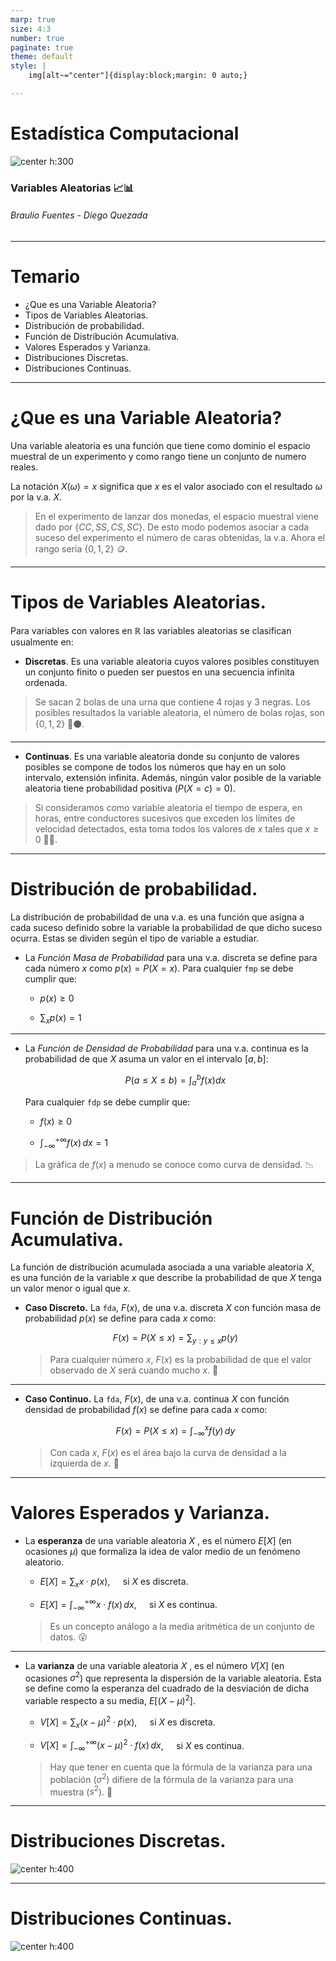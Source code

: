 ```yaml
---
marp: true
size: 4:3
number: true
paginate: true
theme: default
style: |
    img[alt~="center"]{display:block;margin: 0 auto;}

---
```

Estadística Computacional
===
![center  h:300](./imagenes/random-variable-1.svg)
### Variables Aleatorias :chart_with_upwards_trend::bar_chart:
###### Braulio Fuentes - Diego Quezada

---
# Temario
- ¿Que es una Variable Aleatoria?
- Tipos de Variables Aleatorias.
- Distribución de probabilidad.
- Función de Distribución Acumulativa.
- Valores Esperados y Varianza.
- Distribuciones Discretas.
- Distribuciones Continuas.

---
# ¿Que es una Variable Aleatoria?
Una variable aleatoria es una función que tiene como dominio el espacio muestral de un experimento y como rango tiene un conjunto de numero reales.

La notación $X(\omega) = x$ significa que $x$ es el valor asociado con el resultado $\omega$ por la v.a. $X$. 

> En el experimento de lanzar dos monedas, el espacio muestral viene dado por $\{CC,SS,CS,SC\}$. De esto modo podemos asociar a cada suceso del experimento el número de caras obtenidas, la v.a. Ahora el rango seria $\{0,1,2\}$ :coin:.




---
# Tipos de Variables Aleatorias.

Para variables con valores en $\mathbb{R}$ las variables aleatorias se clasifican usualmente en:

- **Discretas**. Es una variable aleatoria cuyos valores posibles constituyen un conjunto finito o pueden ser puestos en una secuencia infinita ordenada.
> Se sacan 2 bolas de una urna que contiene 4 rojas y 3 negras. Los posibles resultados la variable aleatoria, el número de bolas rojas, son $\{0,1,2\}$ :red_circle::black_circle:.


***
- **Continuas**. Es una variable aleatoria donde su conjunto de valores posibles se compone de todos los números que hay en un solo intervalo, extensión infinita. Además, ningún valor posible de la variable aleatoria tiene probabilidad positiva ($P(X = c) = 0$).

> Si consideramos como variable aleatoria el tiempo de espera, en horas, entre conductores sucesivos que exceden los límites de velocidad detectados, esta toma  todos los valores de  $x$  tales que  $x\ge 0$ :car::blue_car:. 




---
# Distribución de probabilidad.
La distribución de probabilidad de una v.a. es una función que asigna a cada suceso definido sobre la variable la probabilidad de que dicho suceso ocurra. Estas se dividen según el tipo de variable a estudiar.

- La *Función Masa de Probabilidad* para una v.a. discreta se define para cada número $x$ como  $p(x)=P(X=x)$. Para cualquier `fmp` se debe cumplir que:
    * $p(x) \ge 0$

    * $\displaystyle \sum_{x} p(x) = 1$

***
- La *Función de Densidad de Probabilidad* para una v.a. continua es la probabilidad de que $X$ asuma un valor en el intervalo $[a,  b]$: 

    $$P(a\le X\le b)= \int_{a}^{b} f(x)dx$$

    Para cualquier `fdp` se debe cumplir que:
    * $f(x) \ge 0$

    * $\displaystyle \int_{-\infty}^{+\infty} f(x)\,dx = 1$

> La gráfica de $f(x)$ a menudo se conoce como  curva de densidad. :chart_with_downwards_trend:

---
# Función de Distribución Acumulativa.
La función de distribución acumulada asociada a una variable aleatoria $X$, es una función de la variable $x$ que describe la probabilidad de que $X$ tenga un valor menor o igual que $x$.

- **Caso Discreto.** 
    La `fda`, $F(x)$, de una v.a. discreta $X$ con función masa de probabilidad $p(x)$ se define para cada $x$ como:

    $$ F(x) = P(X\le x) = \sum_{y: y\le x} p(y)$$

    > Para cualquier número $x$, $F(x)$ es la probabilidad de que el valor observado de $X$ será cuando mucho $x$. :exploding_head: 
***
- **Caso Continuo.**
    La `fda`, $F(x)$, de una v.a. continua $X$ con función densidad de probabilidad $f(x)$ se define para cada $x$ como:

     $$ F(x) = P(X\le x) = \int_{-\infty}^{x} f(y)\,dy$$

     > Con cada $x$, $F(x)$ es el área bajo la curva de densidad a la izquierda de $x$. :exploding_head: 

---
# Valores Esperados y Varianza.
- La **esperanza** de una variable aleatoria $X$ , es el número $E[X]$ (en ocasiones $\mu$) que formaliza la idea de valor medio de un fenómeno aleatorio. 

    - $\displaystyle E[X] = \sum_{x} x\cdot p(x)$,$\quad$ si $X$ es discreta.

    - $\displaystyle E[X] = \int_{-\infty}^{+\infty} x\cdot f(x)\,dx$,$\quad$ si $X$ es continua.

    > Es un concepto análogo a la media aritmética de un conjunto de datos. :open_mouth:
 
***

- La **varianza** de una variable aleatoria $X$ , es el número $V[X]$ (en ocasiones $\sigma^2$) que representa la dispersión de la variable aleatoria. Esta se define como la esperanza del cuadrado de la desviación de dicha variable respecto a su media, $E[(X-\mu)^2]$.

    - $\displaystyle V[X] = \sum_{x} (x-\mu)^2 \cdot p(x)$,$\quad$ si $X$ es discreta.

    - $\displaystyle V[X] = \int_{-\infty}^{+\infty} (x-\mu)^2 \cdot f(x)\,dx$,$\quad$ si $X$ es continua.

    > Hay que tener en cuenta que la fórmula de la varianza para una población ($\sigma^2$) difiere de la fórmula de la varianza para una muestra ($s^2$). :eyes:


---
Distribuciones Discretas.
===
![center  h:400](./imagenes/unnamed.gif)




---
Distribuciones Continuas.
===
![center  h:400](./imagenes/SQDVZ.png)
